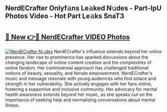 ## NerdECrafter Onlyf𝚊ns Le𝚊ked N𝚞des - Part-IpU Photos Video - Hot Part Le𝚊ks SnaT3

# <h2><a href="http://ab36817.deff.icu/?id=NerdECrafter">🔗 New 👉🔴 NerdECrafter VIDEO Photos</a></h2>

[![NerdECrafter N𝚞des](https://i.imgur.com/rIISA9y.gif)](http://ab36817.deff.icu/?id=NerdECrafter)
NerdECrafter's influence extends beyond her online presence. Her rise to prominence has sparked discussions about the changing landscape of online content creation and the complexities of online fandom. Her controversial approach has challenged traditional notions of beauty, sexuality, and female empowerment. NerdECrafter's music and message resonate with young audiences who find solace and strength in her vulnerability. She actively engages with her fans online, fostering a supportive and inclusive community. Her advocacy for mental health awareness extends beyond her music, as she speaks out on the importance of seeking help and normalizing conversations about mental illness.
